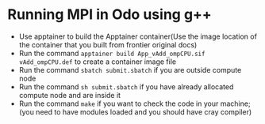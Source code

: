 # Running MPI in Odo using g++

- Use apptainer to build the Apptainer container(Use the image location of the container that you built from frontier original docs)
- Run the command `apptainer build App_vAdd_ompCPU.sif vAdd_ompCPU.def` to create a container image file
- Run the command `sbatch submit.sbatch` if you are outside compute node 
- Run the command `sh submit.sbatch` if you have already allocated compute node and are inside it
- Run the command `make` if you want to check the code in your machine; (you need to have modules loaded and you should have cray compiler)

